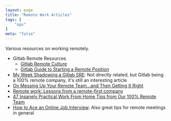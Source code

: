 ```yaml
---
layout: page
title: "Remote Work Articles"
tags: [
    "ops"
]
meta: "false"
---
```


Various resources on working remotely.

  * Gitlab Remote Resources
    * [Gitlab Remote Culture](https://about.gitlab.com/company/culture/all-remote/)
    * [Gitlab Guide to Starting a Remote Position](https://about.gitlab.com/company/culture/all-remote/getting-started/)
  * [My Week Shadowing a Gitlab SRE](https://about.gitlab.com/blog/2019/12/16/sre-shadow/): Not directly related, but Gitlab being a 100% remote company, it's still an interesting article
  * [On Messing Up Your Remote Team...and Then Getting It Right](https://angel.co/blog/on-messing-up-your-remote-team-and-then-getting-it-right?utm_source=platform-newsletter&utm_medium=email&utm_campaign=platform-newsletter-20191219&alla[source]=platform)
  * [Remote work: Lessons from a remote-first company](https://enterprisersproject.com/article/2020/3/remote-work-lessons)
  * [47 Insanely Practical Work From Home Tips from Our 100% Remote Team](https://www.groovehq.com/blog/work-from-home)
  * [How to Ace an Online Job Interview](https://www.wired.com/story/tips-for-online-job-interviews/): Also great tips for remote meetings in general
